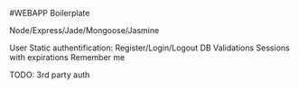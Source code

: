 #WEBAPP Boilerplate

Node/Express/Jade/Mongoose/Jasmine

User Static authentification: Register/Login/Logout
DB Validations
Sessions with expirations
Remember me

TODO:
3rd party auth
